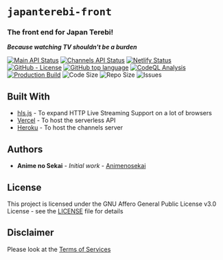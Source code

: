 # `japanterebi-front`

### The front end for Japan Terebi!  

***Because watching TV shouldn't be a burden***

[![Main API Status](https://img.shields.io/uptimerobot/ratio/m787817878-b8981da3cd50ccafba042058?label=Main%20API%20Uptime)](https://stats.uptimerobot.com/lMVyrUoqYq/787817878)
[![Channels API Status](https://img.shields.io/uptimerobot/ratio/m787903761-eee8bc3c1af299a23226af9f?label=Channels%20API%20Uptime)](https://stats.uptimerobot.com/lMVyrUoqYq/787903761)
[![Netlify Status](https://api.netlify.com/api/v1/badges/f6db9880-e462-4fb8-8b3b-125eb6c84e3c/deploy-status)](https://app.netlify.com/sites/japanterebi/deploys)
[![GitHub - License](https://img.shields.io/github/license/AnimenosekaiGroup/japanterebi-front)](https://github.com/AnimenosekaiGroup/japanterebi-front/blob/master/LICENSE)
[![GitHub top language](https://img.shields.io/github/languages/top/AnimenosekaiGroup/japanterebi-front)](https://github.com/AnimenosekaiGroup/japanterebi-front)
[![CodeQL Analysis](https://github.com/AnimenosekaiGroup/japanterebi-front/actions/workflows/codeql-analysis.yaml/badge.svg)](https://github.com/AnimenosekaiGroup/japanterebi-front/actions/workflows/codeql-analysis.yaml)
[![Production Build](https://github.com/AnimenosekaiGroup/japanterebi-front/actions/workflows/production.yaml/badge.svg)](https://github.com/AnimenosekaiGroup/japanterebi-front/actions/workflows/production.yaml)
![Code Size](https://img.shields.io/github/languages/code-size/AnimenosekaiGroup/japanterebi-front)
![Repo Size](https://img.shields.io/github/repo-size/AnimenosekaiGroup/japanterebi-front)
![Issues](https://img.shields.io/github/issues/AnimenosekaiGroup/japanterebi-front)

## Built With

* [hls.js](https://github.com/video-dev/hls.js) - To expand HTTP Live Streaming Support on a lot of browsers
* [Vercel](https://vercel.com/) - To host the serverless API
* [Heroku](http://heroku.com/) - To host the channels server

## Authors

* **Anime no Sekai** - *Initial work* - [Animenosekai](https://github.com/Animenosekai)

## License

This project is licensed under the GNU Affero General Public License v3.0 License - see the [LICENSE](LICENSE) file for details

## Disclaimer

Please look at the [Terms of Services](TERMSOFSERVICES.md)
